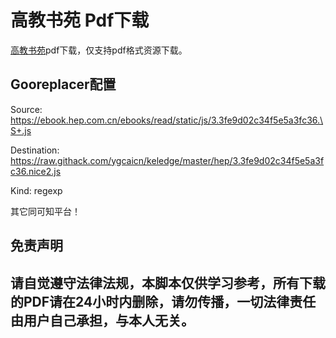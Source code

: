 # 高教书苑 Pdf下载

[高教书苑](https://ebook.hep.com.cn/ebooks/index.html#/)pdf下载，仅支持pdf格式资源下载。

## Gooreplacer配置

Source: <https://ebook.hep.com.cn/ebooks/read/static/js/3.3fe9d02c34f5e5a3fc36.\S+.js>

Destination: <https://raw.githack.com/ygcaicn/keledge/master/hep/3.3fe9d02c34f5e5a3fc36.nice2.js>

Kind: regexp

其它同可知平台！

## 免责声明

请自觉遵守法律法规，本脚本仅供学习参考，所有下载的PDF请在24小时内删除，请勿传播，一切法律责任由用户自己承担，与本人无关。
---
